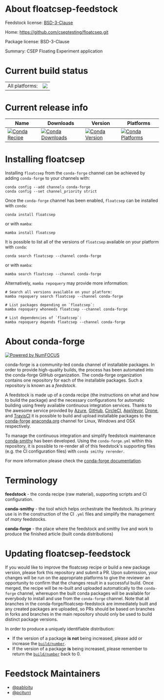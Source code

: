 About floatcsep-feedstock
=========================

Feedstock license: [BSD-3-Clause](https://github.com/conda-forge/floatcsep-feedstock/blob/main/LICENSE.txt)

Home: https://github.com/cseptesting/floatcsep.git

Package license: BSD-3-Clause

Summary: CSEP Floating Experiment application

Current build status
====================


<table><tr><td>All platforms:</td>
    <td>
      <a href="https://dev.azure.com/conda-forge/feedstock-builds/_build/latest?definitionId=19856&branchName=main">
        <img src="https://dev.azure.com/conda-forge/feedstock-builds/_apis/build/status/floatcsep-feedstock?branchName=main">
      </a>
    </td>
  </tr>
</table>

Current release info
====================

| Name | Downloads | Version | Platforms |
| --- | --- | --- | --- |
| [![Conda Recipe](https://img.shields.io/badge/recipe-floatcsep-green.svg)](https://anaconda.org/conda-forge/floatcsep) | [![Conda Downloads](https://img.shields.io/conda/dn/conda-forge/floatcsep.svg)](https://anaconda.org/conda-forge/floatcsep) | [![Conda Version](https://img.shields.io/conda/vn/conda-forge/floatcsep.svg)](https://anaconda.org/conda-forge/floatcsep) | [![Conda Platforms](https://img.shields.io/conda/pn/conda-forge/floatcsep.svg)](https://anaconda.org/conda-forge/floatcsep) |

Installing floatcsep
====================

Installing `floatcsep` from the `conda-forge` channel can be achieved by adding `conda-forge` to your channels with:

```
conda config --add channels conda-forge
conda config --set channel_priority strict
```

Once the `conda-forge` channel has been enabled, `floatcsep` can be installed with `conda`:

```
conda install floatcsep
```

or with `mamba`:

```
mamba install floatcsep
```

It is possible to list all of the versions of `floatcsep` available on your platform with `conda`:

```
conda search floatcsep --channel conda-forge
```

or with `mamba`:

```
mamba search floatcsep --channel conda-forge
```

Alternatively, `mamba repoquery` may provide more information:

```
# Search all versions available on your platform:
mamba repoquery search floatcsep --channel conda-forge

# List packages depending on `floatcsep`:
mamba repoquery whoneeds floatcsep --channel conda-forge

# List dependencies of `floatcsep`:
mamba repoquery depends floatcsep --channel conda-forge
```


About conda-forge
=================

[![Powered by
NumFOCUS](https://img.shields.io/badge/powered%20by-NumFOCUS-orange.svg?style=flat&colorA=E1523D&colorB=007D8A)](https://numfocus.org)

conda-forge is a community-led conda channel of installable packages.
In order to provide high-quality builds, the process has been automated into the
conda-forge GitHub organization. The conda-forge organization contains one repository
for each of the installable packages. Such a repository is known as a *feedstock*.

A feedstock is made up of a conda recipe (the instructions on what and how to build
the package) and the necessary configurations for automatic building using freely
available continuous integration services. Thanks to the awesome service provided by
[Azure](https://azure.microsoft.com/en-us/services/devops/), [GitHub](https://github.com/),
[CircleCI](https://circleci.com/), [AppVeyor](https://www.appveyor.com/),
[Drone](https://cloud.drone.io/welcome), and [TravisCI](https://travis-ci.com/)
it is possible to build and upload installable packages to the
[conda-forge](https://anaconda.org/conda-forge) [anaconda.org](https://anaconda.org/)
channel for Linux, Windows and OSX respectively.

To manage the continuous integration and simplify feedstock maintenance
[conda-smithy](https://github.com/conda-forge/conda-smithy) has been developed.
Using the ``conda-forge.yml`` within this repository, it is possible to re-render all of
this feedstock's supporting files (e.g. the CI configuration files) with ``conda smithy rerender``.

For more information please check the [conda-forge documentation](https://conda-forge.org/docs/).

Terminology
===========

**feedstock** - the conda recipe (raw material), supporting scripts and CI configuration.

**conda-smithy** - the tool which helps orchestrate the feedstock.
                   Its primary use is in the construction of the CI ``.yml`` files
                   and simplify the management of *many* feedstocks.

**conda-forge** - the place where the feedstock and smithy live and work to
                  produce the finished article (built conda distributions)


Updating floatcsep-feedstock
============================

If you would like to improve the floatcsep recipe or build a new
package version, please fork this repository and submit a PR. Upon submission,
your changes will be run on the appropriate platforms to give the reviewer an
opportunity to confirm that the changes result in a successful build. Once
merged, the recipe will be re-built and uploaded automatically to the
`conda-forge` channel, whereupon the built conda packages will be available for
everybody to install and use from the `conda-forge` channel.
Note that all branches in the conda-forge/floatcsep-feedstock are
immediately built and any created packages are uploaded, so PRs should be based
on branches in forks and branches in the main repository should only be used to
build distinct package versions.

In order to produce a uniquely identifiable distribution:
 * If the version of a package **is not** being increased, please add or increase
   the [``build/number``](https://docs.conda.io/projects/conda-build/en/latest/resources/define-metadata.html#build-number-and-string).
 * If the version of a package **is** being increased, please remember to return
   the [``build/number``](https://docs.conda.io/projects/conda-build/en/latest/resources/define-metadata.html#build-number-and-string)
   back to 0.

Feedstock Maintainers
=====================

* [@pabloitu](https://github.com/pabloitu/)
* [@pciturri](https://github.com/pciturri/)


